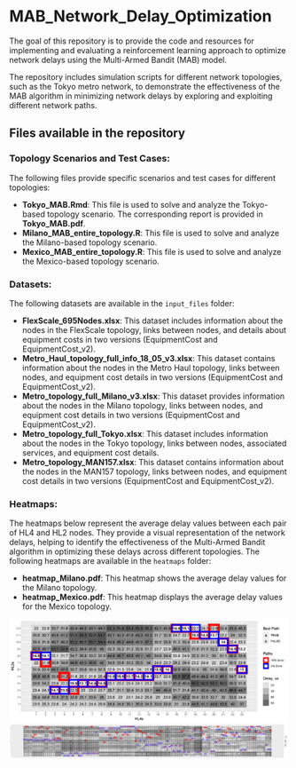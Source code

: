 # MAB_Network_Delay_Optimization
The goal of this repository is to provide the code and resources for implementing and evaluating a reinforcement learning approach to optimize network delays using the Multi-Armed Bandit (MAB) model. 

The repository includes simulation scripts for different network topologies, such as the Tokyo metro network, to demonstrate the effectiveness of the MAB algorithm in minimizing network delays by exploring and exploiting different network paths.


## Files available in the repository
### Topology Scenarios and Test Cases:
The following files provide specific scenarios and test cases for different topologies:

- **Tokyo_MAB.Rmd**: This file is used to solve and analyze the Tokyo-based topology scenario. The corresponding report is provided in **Tokyo_MAB.pdf**.
- **Milano_MAB_entire_topology.R**: This file is used to solve and analyze the Milano-based topology scenario.
- **Mexico_MAB_entire_topology.R**: This file is used to solve and analyze the Mexico-based topology scenario.

### Datasets:
The following datasets are available in the `input_files` folder:

- **FlexScale_695Nodes.xlsx**: This dataset includes information about the nodes in the FlexScale topology, links between nodes, and details about equipment costs in two versions (EquipmentCost and EquipmentCost_v2).
- **Metro_Haul_topology_full_info_18_05_v3.xlsx**: This dataset contains information about the nodes in the Metro Haul topology, links between nodes, and equipment cost details in two versions (EquipmentCost and EquipmentCost_v2).
- **Metro_topology_full_Milano_v3.xlsx**: This dataset provides information about the nodes in the Milano topology, links between nodes, and equipment cost details in two versions (EquipmentCost and EquipmentCost_v2).
- **Metro_topology_full_Tokyo.xlsx**: This dataset includes information about the nodes in the Tokyo topology, links between nodes, associated services, and equipment cost details.
- **Metro_topology_MAN157.xlsx**: This dataset contains information about the nodes in the MAN157 topology, links between nodes, and equipment cost details in two versions (EquipmentCost and EquipmentCost_v2).

### Heatmaps:
The heatmaps below represent the average delay values between each pair of HL4 and HL2 nodes. They provide a visual representation of the network delays, helping to identify the effectiveness of the Multi-Armed Bandit algorithm in optimizing these delays across different topologies. The following heatmaps are available in the `heatmaps` folder:

- **heatmap_Milano.pdf**: This heatmap shows the average delay values for the Milano topology.
- **heatmap_Mexico.pdf**: This heatmap displays the average delay values for the Mexico topology.

<p align = "center">
   <img src="https://github.com/alexgaarciia/MAB_Network_Delay_Optimization/blob/main/heatmaps/heatmap_Milano.png">
   <img src="https://github.com/alexgaarciia/MAB_Network_Delay_Optimization/blob/main/heatmaps/heatmap_Mexico.png">
</p>
